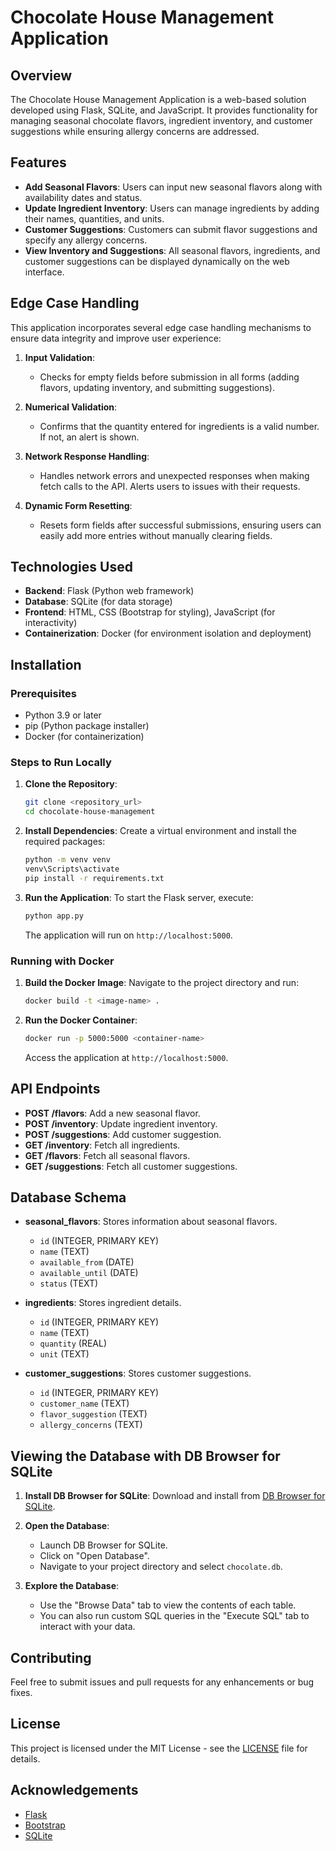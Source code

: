 # Chocolate House Management Application

## Overview
The Chocolate House Management Application is a web-based solution developed using Flask, SQLite, and JavaScript. It provides functionality for managing seasonal chocolate flavors, ingredient inventory, and customer suggestions while ensuring allergy concerns are addressed.

## Features
- **Add Seasonal Flavors**: Users can input new seasonal flavors along with availability dates and status.
- **Update Ingredient Inventory**: Users can manage ingredients by adding their names, quantities, and units.
- **Customer Suggestions**: Customers can submit flavor suggestions and specify any allergy concerns.
- **View Inventory and Suggestions**: All seasonal flavors, ingredients, and customer suggestions can be displayed dynamically on the web interface.

## Edge Case Handling
This application incorporates several edge case handling mechanisms to ensure data integrity and improve user experience:

1. **Input Validation**:
   - Checks for empty fields before submission in all forms (adding flavors, updating inventory, and submitting suggestions).

2. **Numerical Validation**:
   - Confirms that the quantity entered for ingredients is a valid number. If not, an alert is shown.

3. **Network Response Handling**:
   - Handles network errors and unexpected responses when making fetch calls to the API. Alerts users to issues with their requests.

4. **Dynamic Form Resetting**:
   - Resets form fields after successful submissions, ensuring users can easily add more entries without manually clearing fields.


## Technologies Used
- **Backend**: Flask (Python web framework)
- **Database**: SQLite (for data storage)
- **Frontend**: HTML, CSS (Bootstrap for styling), JavaScript (for interactivity)
- **Containerization**: Docker (for environment isolation and deployment)

## Installation

### Prerequisites
- Python 3.9 or later
- pip (Python package installer)
- Docker (for containerization)

### Steps to Run Locally

1. **Clone the Repository**:
   ```bash
   git clone <repository_url>
   cd chocolate-house-management
   ```

2. **Install Dependencies**:
   Create a virtual environment and install the required packages:
   ```bash
   python -m venv venv
   venv\Scripts\activate
   pip install -r requirements.txt
   ```

3. **Run the Application**:
   To start the Flask server, execute:
   ```bash
   python app.py
   ```

   The application will run on `http://localhost:5000`.

### Running with Docker
1. **Build the Docker Image**:
   Navigate to the project directory and run:
   ```bash
   docker build -t <image-name> .
   ```

2. **Run the Docker Container**:
   ```bash
   docker run -p 5000:5000 <container-name>
   ```

   Access the application at `http://localhost:5000`.

## API Endpoints
- **POST /flavors**: Add a new seasonal flavor.
- **POST /inventory**: Update ingredient inventory.
- **POST /suggestions**: Add customer suggestion.
- **GET /inventory**: Fetch all ingredients.
- **GET /flavors**: Fetch all seasonal flavors.
- **GET /suggestions**: Fetch all customer suggestions.

## Database Schema
- **seasonal_flavors**: Stores information about seasonal flavors.
    - `id` (INTEGER, PRIMARY KEY)
    - `name` (TEXT)
    - `available_from` (DATE)
    - `available_until` (DATE)
    - `status` (TEXT)
  
- **ingredients**: Stores ingredient details.
    - `id` (INTEGER, PRIMARY KEY)
    - `name` (TEXT)
    - `quantity` (REAL)
    - `unit` (TEXT)

- **customer_suggestions**: Stores customer suggestions.
    - `id` (INTEGER, PRIMARY KEY)
    - `customer_name` (TEXT)
    - `flavor_suggestion` (TEXT)
    - `allergy_concerns` (TEXT)

## Viewing the Database with DB Browser for SQLite

1. **Install DB Browser for SQLite**: Download and install from [DB Browser for SQLite](https://sqlitebrowser.org/).

2. **Open the Database**:
   - Launch DB Browser for SQLite.
   - Click on "Open Database".
   - Navigate to your project directory and select `chocolate.db`.

3. **Explore the Database**:
   - Use the "Browse Data" tab to view the contents of each table.
   - You can also run custom SQL queries in the "Execute SQL" tab to interact with your data.

## Contributing
Feel free to submit issues and pull requests for any enhancements or bug fixes.

## License
This project is licensed under the MIT License - see the [LICENSE](LICENSE) file for details.

## Acknowledgements
- [Flask](https://flask.palletsprojects.com/en/2.0.x/)
- [Bootstrap](https://getbootstrap.com/)
- [SQLite](https://www.sqlite.org/)
